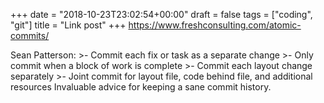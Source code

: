 +++
date = "2018-10-23T23:02:54+00:00"
draft = false
tags = ["coding", "git"]
title = "Link post"
+++
https://www.freshconsulting.com/atomic-commits/

Sean Patterson: >- Commit each fix or task as a separate change >- Only commit when a block of work is complete >- Commit each layout change separately >- Joint commit for layout file, code behind file, and additional resources Invaluable advice for keeping a sane commit history.
